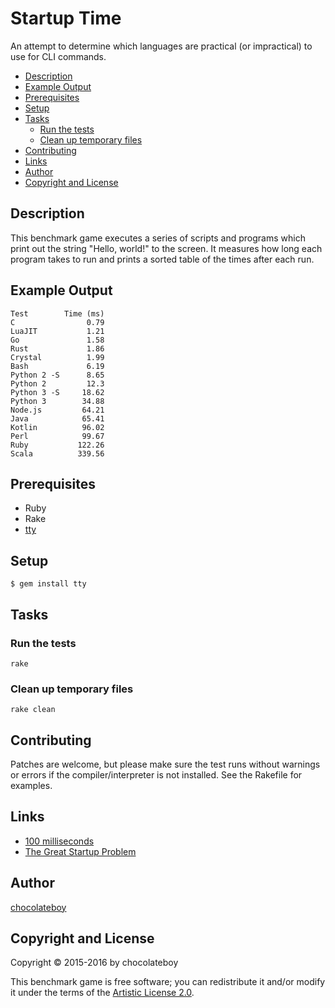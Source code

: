 # Startup Time

An attempt to determine which languages are practical (or impractical) to use for CLI commands.

<!-- START doctoc generated TOC please keep comment here to allow auto update -->
<!-- DON'T EDIT THIS SECTION, INSTEAD RE-RUN doctoc TO UPDATE -->


- [Description](#description)
- [Example Output](#example-output)
- [Prerequisites](#prerequisites)
- [Setup](#setup)
- [Tasks](#tasks)
  - [Run the tests](#run-the-tests)
  - [Clean up temporary files](#clean-up-temporary-files)
- [Contributing](#contributing)
- [Links](#links)
- [Author](#author)
- [Copyright and License](#copyright-and-license)

<!-- END doctoc generated TOC please keep comment here to allow auto update -->

## Description

This benchmark game executes a series of scripts and programs which print out the string "Hello, world!" to the screen. It measures how long each program takes to run and prints a sorted table of the times after each run.

## Example Output

    Test        Time (ms)
    C                0.79
    LuaJIT           1.21
    Go               1.58
    Rust             1.86
    Crystal          1.99
    Bash             6.19
    Python 2 -S      8.65
    Python 2         12.3
    Python 3 -S     18.62
    Python 3        34.88
    Node.js         64.21
    Java            65.41
    Kotlin          96.02
    Perl            99.67
    Ruby           122.26
    Scala          339.56

## Prerequisites

* Ruby
* Rake
* [tty](https://github.com/peter-murach/tty#installation)

## Setup

    $ gem install tty

## Tasks

### Run the tests

    rake

### Clean up temporary files

    rake clean

## Contributing

Patches are welcome, but please make sure the test runs without warnings or errors if the compiler/interpreter is not installed. See the Rakefile for examples.

## Links

* [100 milliseconds](http://cogsci.stackexchange.com/questions/1664/what-is-the-threshold-where-actions-are-perceived-as-instant)
* [The Great Startup Problem](http://mail.openjdk.java.net/pipermail/mlvm-dev/2014-August/005866.html)

## Author

[chocolateboy](mailto:chocolate@cpan.org)

## Copyright and License

Copyright © 2015-2016 by chocolateboy

This benchmark game is free software; you can redistribute it and/or modify it under the
terms of the [Artistic License 2.0](http://www.opensource.org/licenses/artistic-license-2.0.php).
